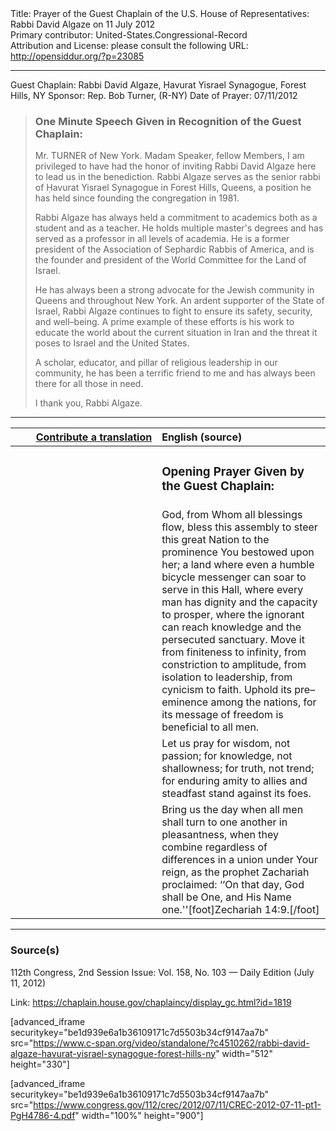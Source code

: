 <html>
<head></head>
<body>
Title: Prayer of the Guest Chaplain of the U.S. House of Representatives: Rabbi David Algaze on 11 July 2012<br />
Primary contributor: United-States.Congressional-Record<br />
Attribution and License: please consult the following URL: <a href="http://opensiddur.org/?p=23085">http://opensiddur.org/?p=23085</a>
<p />
<hr />

Guest Chaplain: Rabbi David Algaze, Ḥavurat Yisrael Synagogue, Forest Hills, NY
Sponsor: Rep. Bob Turner, (R-NY)
Date of Prayer: 07/11/2012

<blockquote>
<h3>One Minute Speech Given in Recognition of the Guest Chaplain:</h3>
Mr. TURNER of New York. Madam Speaker, fellow Members, I am privileged to have had the honor of inviting Rabbi David Algaze here to lead us in the benediction. Rabbi Algaze serves as the senior rabbi of Ḥavurat Yisrael Synagogue in Forest Hills, Queens, a position he has held since founding the congregation in 1981.

Rabbi Algaze has always held a commitment to academics both as a student and as a teacher. He holds multiple master's degrees and has served as a professor in all levels of academia. He is a former president of the Association of Sephardic Rabbis of America, and is the founder and president of the World Committee for the Land of Israel.

He has always been a strong advocate for the Jewish community in Queens and throughout New York. An ardent supporter of the State of Israel, Rabbi Algaze continues to fight to ensure its safety, security, and well–being. A prime example of these efforts is his work to educate the world about the current situation in Iran and the threat it poses to Israel and the United States.

A scholar, educator, and pillar of religious leadership in our community, he has been a terrific friend to me and has always been there for all those in need.

I thank you, Rabbi Algaze. 
</blockquote>

<hr />

<table style="margin-left: auto;margin-right: auto;" class="draggable">
<thead><tr><th id="x" style="text-align: right;"><a href="/contributing/upload/">Contribute a translation</a></th><th style="text-align: left;">English (source)</th></tr></thead>
<tbody>
<tr><td style="vertical-align:top;" width="46%">
<div class="liturgy"><span lang="he">

</span></div></td>
 
<td style="vertical-align:top;" width="53%">
<div class="english">
<h3>Opening Prayer Given by the Guest Chaplain:</h3>
</div></td></tr>


<tr><td style="vertical-align:top;" width="46%">
<div class="liturgy"><span lang="he">

</span></div></td>
 
<td style="vertical-align:top;" width="53%">
<div class="english">
God, from Whom all blessings flow, 
bless this assembly 
to steer this great Nation 
to the prominence You bestowed upon her; 
a land where even a humble bicycle messenger 
can soar to serve in this Hall, 
where every man has dignity 
and the capacity to prosper, 
where the ignorant can reach knowledge 
and the persecuted sanctuary. 
Move it from finiteness to infinity, 
from constriction to amplitude, 
from isolation to leadership, 
from cynicism to faith. 
Uphold its pre–eminence among the nations, 
for its message of freedom is beneficial to all men.
</div></td></tr>


<tr><td style="vertical-align:top;" width="46%">
<div class="liturgy"><span lang="he">

</span></div></td>
 
<td style="vertical-align:top;" width="53%">
<div class="english">
Let us pray for wisdom, not passion; 
for knowledge, not shallowness; 
for truth, not trend; 
for enduring amity to allies 
and steadfast stand against its foes.
</div></td></tr>


<tr><td style="vertical-align:top;" width="46%">
<div class="liturgy"><span lang="he">

</span></div></td>
 
<td style="vertical-align:top;" width="53%">
<div class="english">
Bring us the day 
when all men shall turn to one another 
in pleasantness, 
when they combine 
regardless of differences 
in a union under Your reign, 
as the prophet Zachariah proclaimed: 
‘‘On that day, God shall be One, and His Name one.''[foot]Zechariah 14:9.[/foot]
</div></td></tr>
</tbody></table>

<hr />

<h3>Source(s)</h3>

112th Congress, 2nd Session
Issue: Vol. 158, No. 103 — Daily Edition (July 11, 2012)

Link: <a href="https://chaplain.house.gov/chaplaincy/display_gc.html?id=1819">https://chaplain.house.gov/chaplaincy/display_gc.html?id=1819</a>

[advanced_iframe securitykey="be1d939e6a1b36109171c7d5503b34cf9147aa7b" src="https://www.c-span.org/video/standalone/?c4510262/rabbi-david-algaze-havurat-yisrael-synagogue-forest-hills-ny" width="512" height="330"]

[advanced_iframe securitykey="be1d939e6a1b36109171c7d5503b34cf9147aa7b" src="https://www.congress.gov/112/crec/2012/07/11/CREC-2012-07-11-pt1-PgH4786-4.pdf" width="100%" height="900"]
</body>
</html>